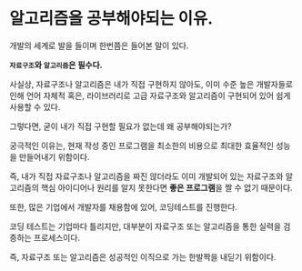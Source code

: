 # 알고리즘을 공부해야되는 이유.

개발의 세계로 발을 들이며 한번쯤은 들어본 말이 있다.

**`자료구조`와 `알고리즘`은 필수다.**

사실상, 자료구조나 알고리즘은 내가 직접 구현하지 않아도, 이미 수준 높은 개발자들로 인해 언어 자체적 혹은, 라이브러리로 고급 자료구조와 알고리즘이 구현되어 있어 쉽게 사용할 수 있다.

그렇다면, 굳이 내가 직접 구현할 필요가 없는데 왜 공부해야되는가?

궁극적인 이유는, 현재 작성 중인 프로그램을 최소한의 비용으로 최대한 효율적인 성능을 만들어내기 위함이다.

즉, 내가 직접 자료구조나 알고리즘을 짜진 않더라도 이미 개발되어 있는 자료구조와 알고리즘의 핵심 아이디어나 원리를 알지 못한다면 **좋은 프로그램**을 짤 수 없기 때문이다.

또한, 많은 기업에서 개발자를 채용함에 있어, 코딩테스트를 진행한다.

코딩 테스트는 기업마다 틀리지만, 대부분이 자료구조 또는 알고리즘을 통한 실력을 검증하는 프로세스이다.

즉, 자료구조 또는 알고리즘은 성공적인 이직으로 가는 한발짝을 내딛기 위함이다.
